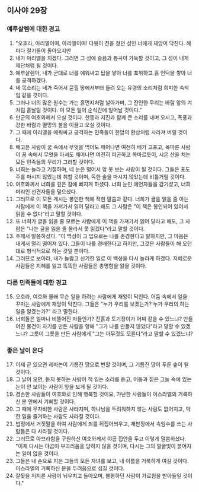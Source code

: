 ## 이사야 29장

### 예루살렘에 대한 경고
1. "오호라, 아리엘이여, 아리엘이여! 다윗이 진을 쳤던 성인 너에게 재앙이 닥친다. 해마다 절기들이 돌아오지만
2. 내가 아리엘을 치겠다. 그러면 그 성에 슬픔과 통곡이 가득할 것이고, 그 성이 내게 제단처럼 될 것이다.
3. 예루살렘아, 내가 군대로 너를 에워싸고 탑을 쌓아 너를 포위하고 흙 언덕을 쌓아 너를 공격하겠다.
4. 네 목소리는 네가 죽어서 묻힐 땅에서부터 들려 오는 유령의 소리처럼 희미한 속삭임 같을 것이다.
5. 그러나 너의 많은 원수는 가는 흙먼지처럼 날아가며, 그 잔인한 무리는 바람 앞의 겨처럼 흩날릴 것이다. 이 모든 일이 순식간에 일어날 것이다."
6. 만군의 여호와께서 오실 것이다. 천둥과 지진과 함께 큰 소리를 내며 오시고, 폭풍과 강한 바람과 멸망의 불을 이끌고 오실 것이다.
7. 그 때에 아리엘을 에워싸고 공격하는 민족들이 한밤의 환상처럼 사라져 버릴 것이다.
8. 배고픈 사람이 꿈 속에서 무엇을 먹어도 깨어나면 여전히 배가 고프고, 목마른 사람이 꿈 속에서 무엇을 마셔도 깨어나면 여전히 피곤하고 목마르듯이, 시온 산을 치는 모든 민족들의 무리가 그러할 것이다.
9. 너희는 놀라고 기절하며, 네 눈은 멀어서 앞 못 보는 사람이 될 것이다. 그들은 포도주를 마시지 않았는데 취할 것이며, 독한 술을 마시지 않았는데 비틀거릴 것이다.
10. 여호와께서 너희를 깊은 잠에 빠지게 하셨다. 너희 눈인 예언자들을 감기셨고, 너희 머리인 선견자들을 덮으셨다.
11. 그러므로 이 모든 계시는 봉인한 책에 적힌 말씀과 같다. 너희가 글을 읽을 줄 아는 사람에게 이 책을 가져가서 읽어 달라고 해도 그 사람은 "이 책은 봉인되어 있어서 읽을 수 없다"라고 말할 것이다.
12. 또 너희가 글을 읽을 줄 모르는 사람에게 이 책을 가져가서 읽어 달라고 해도, 그 사람은 "나는 글을 읽을 줄 몰라서 못 읽겠다"라고 말할 것이다.
13. 주께서 말씀하셨다. "이 백성이 그 입으로는 나를 존경한다고 말하지만, 그 마음은 내게서 멀리 떨어져 있다. 그들이 나를 경배한다고 하지만, 그것은 사람들이 해 오던 대로 형식적으로 하는 것일 뿐이다.
14. 그러므로 보아라, 내가 놀랍고 신기한 일로 이 백성을 다시 놀라게 하겠다. 지혜로운 사람들은 지혜를 잃고 똑똑한 사람들은 총명함을 잃을 것이다.
### 다른 민족들에 대한 경고
15. 오호라, 여호와 몰래 무슨 일을 하려는 사람에게 재앙이 닥친다. 어둠 속에서 일을 꾸미는 사람에게 재앙이 닥친다. 그들은 "누가 우리를 보겠는가? 누가 우리의 하는 일을 알겠는가?" 라고 말한다.
16. 너희들은 얼마나 비뚤어진 자들인가? 진흙과 토기장이가 어찌 같을 수 있느냐? 만들어진 물건이 자기를 만든 사람을 향해 "그가 나를 만들지 않았다"라고 말할 수 있겠느냐? 그릇이 그릇을 만든 사람에게 "그는 아무것도 모른다"라고 말할 수 있겠느냐?
### 좋은 날이 온다
17. 이제 곧 있으면 레바논이 기름진 땅으로 변할 것이며, 그 기름진 땅이 푸른 숲이 될 것이다.
18. 그 날이 오면, 듣지 못하는 사람이 책 읽는 소리를 듣고, 어둠과 짙은 그늘 속에 있는 눈이 안 보이는 사람이 앞을 보게 될 것이다.
19. 겸손한 사람들이 여호와로 인해 행복할 것이요, 가난한 사람들이 이스라엘의 거룩하신 분 안에서 기뻐할 것이다.
20. 그 때에 무자비한 사람은 사라지며, 하나님을 두려워하지 않는 사람도 없어지고, 악한 일을 즐겨하는 사람도 사라질 것이다.
21. 법정에서 거짓말을 하여 사람에게 죄를 뒤집어씌우고, 재판정에서 속임수를 쓰는 사람들은 다 사라질 것이다.
22. 그러므로 아브라함을 구원하신 여호와께서 야곱 집안을 두고 이렇게 말씀하셨다. "이제 다시는 야곱이 부끄러움을 당하지 않을 것이며, 다시는 그의 얼굴빛이 붉어지는 일이 없을 것이다.
23. 그들은 내 손으로 지은 그들의 모든 자녀를 보고, 내 이름을 거룩하게 여길 것이다. 이스라엘의 거룩하신 분을 두려움으로 섬길 것이다.
24. 잘못을 저지른 사람이 뉘우치고 돌아오며, 불평하던 사람이 가르침을 받아들일 것이다."